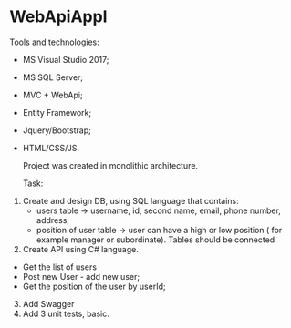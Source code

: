 # WebApiAppl

Tools and technologies:
- MS Visual Studio 2017;
- MS SQL Server;
- MVC + WebApi;
- Entity Framework;
- Jquery/Bootstrap;
- HTML/CSS/JS.


	Project was created in monolithic architecture.
  
	Task:
1) Create and design DB, using  SQL language that contains:
	- users table -> username, id, second name, email, phone number, address;
	- position of user table -> user can have a high or low position ( for example manager or subordinate).
	Tables should be connected
2) Create API  using C# language. 
-	Get the list of users 
-	Post new User - add new user;
-	Get the position of the user by userId; 
3) Add Swagger
4) Add 3 unit tests, basic.

